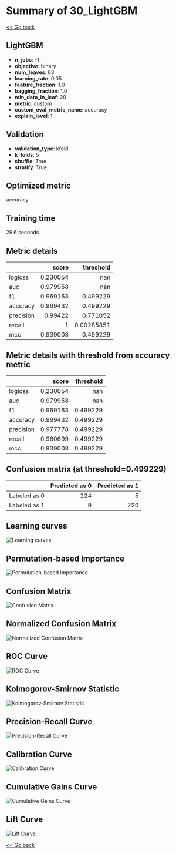 # Summary of 30_LightGBM

[<< Go back](../README.md)


## LightGBM
- **n_jobs**: -1
- **objective**: binary
- **num_leaves**: 63
- **learning_rate**: 0.05
- **feature_fraction**: 1.0
- **bagging_fraction**: 1.0
- **min_data_in_leaf**: 20
- **metric**: custom
- **custom_eval_metric_name**: accuracy
- **explain_level**: 1

## Validation
 - **validation_type**: kfold
 - **k_folds**: 5
 - **shuffle**: True
 - **stratify**: True

## Optimized metric
accuracy

## Training time

29.6 seconds

## Metric details
|           |    score |    threshold |
|:----------|---------:|-------------:|
| logloss   | 0.230054 | nan          |
| auc       | 0.979958 | nan          |
| f1        | 0.969163 |   0.499229   |
| accuracy  | 0.969432 |   0.499229   |
| precision | 0.99422  |   0.771052   |
| recall    | 1        |   0.00285851 |
| mcc       | 0.939008 |   0.499229   |


## Metric details with threshold from accuracy metric
|           |    score |   threshold |
|:----------|---------:|------------:|
| logloss   | 0.230054 |  nan        |
| auc       | 0.979958 |  nan        |
| f1        | 0.969163 |    0.499229 |
| accuracy  | 0.969432 |    0.499229 |
| precision | 0.977778 |    0.499229 |
| recall    | 0.960699 |    0.499229 |
| mcc       | 0.939008 |    0.499229 |


## Confusion matrix (at threshold=0.499229)
|              |   Predicted as 0 |   Predicted as 1 |
|:-------------|-----------------:|-----------------:|
| Labeled as 0 |              224 |                5 |
| Labeled as 1 |                9 |              220 |

## Learning curves
![Learning curves](learning_curves.png)

## Permutation-based Importance
![Permutation-based Importance](permutation_importance.png)
## Confusion Matrix

![Confusion Matrix](confusion_matrix.png)


## Normalized Confusion Matrix

![Normalized Confusion Matrix](confusion_matrix_normalized.png)


## ROC Curve

![ROC Curve](roc_curve.png)


## Kolmogorov-Smirnov Statistic

![Kolmogorov-Smirnov Statistic](ks_statistic.png)


## Precision-Recall Curve

![Precision-Recall Curve](precision_recall_curve.png)


## Calibration Curve

![Calibration Curve](calibration_curve_curve.png)


## Cumulative Gains Curve

![Cumulative Gains Curve](cumulative_gains_curve.png)


## Lift Curve

![Lift Curve](lift_curve.png)



[<< Go back](../README.md)
